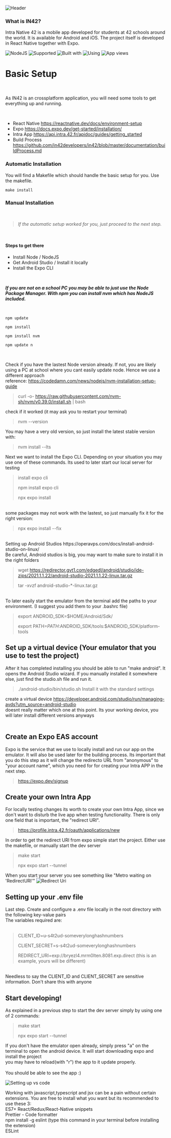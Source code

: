 
![Header](/documentation/images/Header.png)


### What is IN42?
Intra Native 42 is a mobile app developed for students at 42 schools around the world. It is available for Android and iOS.
The project itself is developed in React Native together with Expo.

![NodeJS](https://img.shields.io/badge/Supported-NodeJS-green?style=flat) ![Supported](https://img.shields.io/badge/Supported-TypeScript-blue?style=flat) ![Built with](https://img.shields.io/badge/Built%20with-React%20Native-lightblue?style=flat) ![Using](https://img.shields.io/badge/Using-Expo-white?style=flat)
![App views](/documentation/images/AppViewPresentation.png)

# Basic Setup

<br>

As IN42 is an crossplatform application, you will need some tools to get everything up and running.

<br>

- React Native https://reactnative.dev/docs/environment-setup <br>
- Expo https://docs.expo.dev/get-started/installation/ <br>
- Intra App https://api.intra.42.fr/apidoc/guides/getting_started <br>
- Build Process https://github.com/in42developers/in42/blob/master/documentation/buildProcess.md<br>


### Automatic Installation
You will find a Makefile which should handle the basic setup for you. Use the makefile.

`make install` <br>

### Manual Installation

<br>

> _If the automatic setup worked for you, just proceed to the next step._

<br>

#### Steps to get there

- Install Node / NodeJS
- Get Android Studio / Install it locally
- Install the Expo CLI

<br>

_**If you are not on a school PC you may be able to just use the Node Package Manager. With npm you can install nvm which has NodeJS included.**_

<br>

`npm update`

`npm install`

`npm install nvm`

`npm update n`

<br>

Check if you have the lastest Node version already. If not, you are likely using a PC at school where you cant easily update node. Hence we use a different approach<br>
reference: https://codedamn.com/news/nodejs/nvm-installation-setup-guide

> curl -o- https://raw.githubusercontent.com/nvm-sh/nvm/v0.39.0/install.sh | bash

check if it worked (it may ask you to restart your terminal) <br>

> nvm --version

You may have a very old version, so just install the latest stable version with:<br>

> nvm install --lts

Next we want to install the Expo CLI. Depending on your situation you may use one of these commands. Its used to later start our local server for testing<br>

> install expo cli
> 
> npm install expo cli
> 
> npx expo install

<br>
some packages may not work with the lastest, so just manually fix it for the right version: <br>

> npx expo install --fix

<br>
Setting up Android Studios https://operavps.com/docs/install-android-studio-on-linux/ <br>
Be careful, Android studios is big, you may want to make sure to install it in the right folders <br>

> wget https://redirector.gvt1.com/edgedl/android/studio/ide-zips/2021.1.1.22/android-studio-2021.1.1.22-linux.tar.gz
> 
> tar -xvzf android-studio-*-linux.tar.gz

<br>
To later easily start the emulator from the terminal add the paths to your environment. (I suggest you add them to your .bashrc file) 

> export ANDROID_SDK=$HOME/Android/Sdk/
> 
> export PATH=${PATH}:$ANDROID_SDK/tools:$ANDROID_SDK/platform-tools


## Set up a virtual device (Your emulator that you use to test the project)

After it has completed installing you should be able to run "make android". It opens the Android Studio wizard. If you manually installed it somewhere else, just find the studio.sh file and run it.

> ./android-studio/bin/studio.sh
Install it with the standard settings<br>

create a virtual device https://developer.android.com/studio/run/managing-avds?utm_source=android-studio<br>
doesnt really matter which one at this point. Its your working device, you will later install different versions anyways<br>
<br>

## Create an Expo EAS account
Expo is the service that we use to locally install and run our app on the emulator. It will also be used later for the building process. Its important that you do this step as it will change the redirecto URL from "anonymous" to "your account name", which you need for for creating your Intra APP in the next step. <br>

> https://expo.dev/signup

## Create your own Intra App
For locally testing changes its worth to create your own Intra App, since we don't want to disturb the live app when testing functionality. There is only one field that is important, the "redirect URI".<br>

> https://profile.intra.42.fr/oauth/applications/new

In order to get the redirect URI from expo simple start the project. Either use the makefile, or manually start the dev server <br>

> make start
>
> npx expo start --tunnel

When you start your server you see something like "Metro waiting on 'RedirectURI'"
![Redirect Uri](/documentation/images/RedirectURI.png)

## Setting up your .env file
Last step. Create and configure a .env file locally in the root directory with the following key-value pairs<br>
The variables required are: <br>
<br>
> CLIENT_ID=u-s4t2ud-someverylonghashnumbers
> 
> CLIENT_SECRET=s-s4t2ud-someverylonghashnumbers
> 
> REDIRECT_URI=exp://bryezl4.mrm0lten.8081.exp.direct (this is an example, yours will be different)
> 
<br>
Needless to say the CLIENT_ID and CLIENT_SECRET are sensitive information. Don't share this with anyone<br>

## Start developing!
As explained in a previous step to start the dev server simply by using  one of 2 commands:<br>

> make start
>
> npx expo start --tunnel

If you don't have the emulator open already, simply press "a" on the terminal to open the android device. It will start downloading expo and install the project<br>
you may have to reload(with "r") the app to it update properly.<br>
<br>
You should be able to see the app :)<br>




![Setting up vs code](/documentation/images/SettingUpVsCode.png)

Working with javascript,typescript and jsx can be a pain without certain extensions. You are free to install what you want but its recommended to use these 3:<br>
ES7+ React/Redux/React-Native snippets<br>
Prettier - Code formatter<br>
npm install -g eslint (type this command in your terminal before installing the extension)<br>
ESLint<br>
